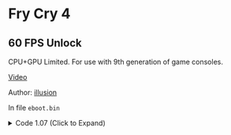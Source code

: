 # Fry Cry 4

## 60 FPS Unlock

CPU+GPU Limited. For use with 9th generation of game consoles.

[Video](https://media.discordapp.net/attachments/650395105479360514/865565480357068800/0_46.mp4)

Author: [illusion](https://github.com/illusion0001)

In file `eboot.bin`

<details>
<summary>Code 1.07 (Click to Expand)</summary>

```
85 F6 74 1C 3B 35 CF 1F C8 02 74 14 89 35 C7 1F C8 02 41 8B BD 00 02 00 00 FF CE

BE 00 00 00 00 41 8B BD 00 02 00 00 EB 0D C7 1F C8 02 41 8B BD 00 02 00 00 FF CE
```

</details>
